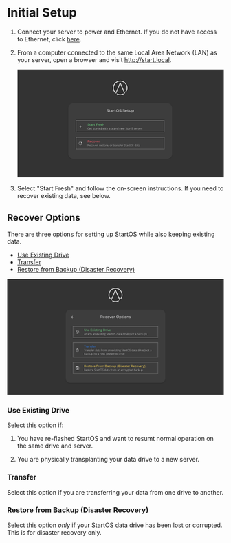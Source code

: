 # Initial Setup

1. Connect your server to power and Ethernet. If you do not have access to Ethernet, click [here](../help/common-issues.md#i-do-not-have-access-to-ethernet).

1. From a computer connected to the same Local Area Network (LAN) as your server, open a browser and visit <a href="http://start.local" target="_blank">http://start.local</a>.

   ![Setup](./assets/setup.png)

1. Select "Start Fresh" and follow the on-screen instructions. If you need to recover existing data, see below.

## Recover Options

There are three options for setting up StartOS while also keeping existing data.

- [Use Existing Drive](#use-existing-drive)
- [Transfer](#transfer)
- [Restore from Backup (Disaster Recovery)](#restore-from-backup-disaster-recovery)

![Setup](./assets/setup-recover.png)

### Use Existing Drive

Select this option if:

1. You have re-flashed StartOS and want to resumt normal operation on the same drive and server.

1. You are physically transplanting your data drive to a new server.

### Transfer

Select this option if you are transferring your data from one drive to another.

### Restore from Backup (Disaster Recovery)

Select this option _only_ if your StartOS data drive has been lost or corrupted. This is for disaster recovery only.
